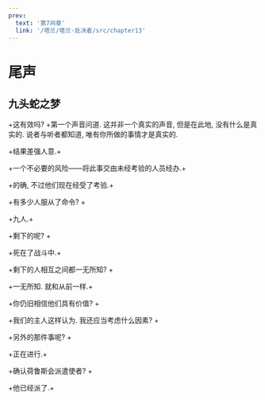 ```yaml
---
prev:
  text: '第7间章'
  link: '/塔兰/塔兰-处决者/src/chapter13'
---
```


# 尾声

## 九头蛇之梦

+这有效吗? +第一个声音问道. 这并非一个真实的声音, 但是在此地, 没有什么是真实的. 说者与听者都知道, 唯有你所做的事情才是真实的.

+结果差强人意.+

+一个不必要的风险——将此事交由未经考验的人员经办.+

+的确, 不过他们现在经受了考验.+

+有多少人服从了命令? +

+九人.+

+剩下的呢? +

+死在了战斗中.+

+剩下的人相互之间都一无所知? +

+一无所知. 就和从前一样.+

+你仍旧相信他们具有价值? +

+我们的主人这样认为. 我还应当考虑什么因素? +

+另外的那件事呢? +

+正在进行.+

+确认荷鲁斯会派遣使者? +

+他已经派了.+
